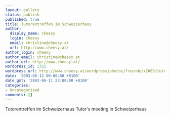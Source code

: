 ```yaml
---
layout: gallery
status: publish
published: true
title: Tutorentreffen im Schweizerhaus
author:
  display_name: cheesy
  login: cheesy
  email: christine@cheesy.at
  url: http://www.cheesy.at/
author_login: cheesy
author_email: christine@cheesy.at
author_url: http://www.cheesy.at/
wordpress_id: 1721
wordpress_url: http://www.cheesy.at/wordpress/photos/freunde/x2003/tutorentreffen-im-schweizerhaus/
date: '2003-06-12 00:00:00 +0100'
date_gmt: '2003-06-11 22:00:00 +0100'
categories:
- Uncategorized
comments: []
---
```

<!--:de-->Tutorentreffen im Schweizerhaus
<!--:--><!--:en-->Tutor's meeting in Schweizerhaus
<!--:-->
